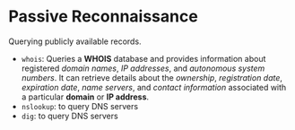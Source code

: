 # Passive Reconnaissance
Querying publicly available records.

 - `whois`: Queries a **WHOIS** database and provides information about registered *domain names*, *IP addresses*, and *autonomous system numbers*. It can retrieve details about the *ownership*, *registration date*, *expiration date*, *name servers*, and *contact information* associated with a particular **domain** or **IP address**.
 - `nslookup`: to query DNS servers
 - `dig`: to query DNS servers
